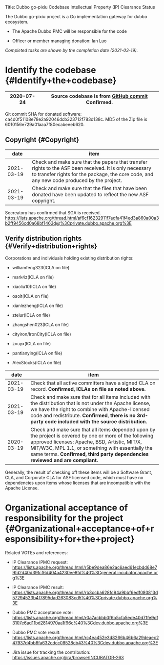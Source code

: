 Title: Dubbo go-pixiu Codebase Intellectual Property (IP) Clearance Status


The Dubbo go-pixiu project is a Go implementation gateway for dubbo ecosystem.



- The Apache Dubbo PMC will be responsible for the code


- Officer or member managing donation: Ian Luo

 _Completed tasks are shown by the completion date (2021-03-19)._ 


# Identify the codebase {#Identify+the+codebase}

| 2020-07-24 | Source codebase is from [GitHub commit](https://github.com/dubbogo/dubbo-go-pixiu/commit/ca4d0f51108e78e2a92046dcb323712f783d138c)  **Confirmed.**  |
|------------|-------------------------------------------------|

Git commit SHA for donated software: ca4d0f51108e78e2a92046dcb323712f783d138c. MD5 of the Zip file is 6010156e729a01aaa7f80ecabeeeb620.


## Copyright {#Copyright}

| date | item |
|------|------|
| 2021-03-19 | Check and make sure that the papers that transfer rights to the ASF been received. It is only necessary to transfer rights for the package, the core code, and any new code produced by the project. |
| 2021-03-19 | Check and make sure that the files that have been donated have been updated to reflect the new ASF copyright. |

Secreatory has confirmed that SGA is received. https://lists.apache.org/thread.html/af6cf16232911f7adfa41f4ed3a860a00a3b2ff9456cd0a68bf1463d@%3Cprivate.dubbo.apache.org%3E


## Verify distribution rights {#Verify+distribution+rights}

Corporations and individuals holding existing distribution rights:



- williamfeng323(ICLA on file)

- mark4z(ICLA on file)

- xiaoliu10(ICLA on file)

- oaoit(ICLA on file)

- xianlezheng(ICLA on file)

- ztelur(ICLA on file)

- zhangshen023(ICLA on file)

- cityiron/IronCity(ICLA on file)

- zouyx(ICLA on file)

- pantianying(ICLA on file)

- AlexStocks(ICLA on file)

| date | item |
|------|------|
| 2021-03-19 | Check that all active committers have a signed CLA on record. **Confirmed, ICLAs on file as noted above.**  |
| 2021-03-19 | Check and make sure that for all items included with the distribution that is not under the Apache license, we have the right to combine with Apache-licensed code and redistribute. **Confirmed, there is no 3rd-party code included with the source distribution.**  |
| 2020-03-19 | Check and make sure that all items depended upon by the project is covered by one or more of the following approved licenses: Apache, BSD, Artistic, MIT/X, MIT/W3C, MPL 1.1, or something with essentially the same terms. **Confirmed, third party dependencies reviewed and are compliant.**  |

Generally, the result of checking off these items will be a Software Grant, CLA, and Corporate CLA for ASF licensed code, which must have no dependencies upon items whose licenses that are incompatible with the Apache License.


# Organizational acceptance of responsibility for the project {#Organizational+acceptance+of+responsibility+for+the+project}

Related VOTEs and references:



- IP Clearance IPMC request: https://lists.apache.org/thread.html/r5be9dea86e2ac6aed61ecbdd68e79fd2d40d39fcf6d404a4230ee8fd%40%3Cgeneral.incubator.apache.org%3E

- IP Clearance IPMC result: https://lists.apache.org/thread.html/rb3ccba628fc94a9bbf6edf080813d57294523b4f7895dad263083cd5%40%3Cprivate.dubbo.apache.org%3E

- Dubbo PMC acceptance vote: https://lists.apache.org/thread.html/r0a7acbbb0f6b5cfa5ede40d71fe9df3107e6ad11bd2814970aa1f96c%40%3Cdev.dubbo.apache.org%3E

- Dubbo PMC vote result: https://lists.apache.org/thread.html/rc4ea452e3d8266b46b6a29deaec247937d4bb8fa632cdcc08528cb43%40%3Cdev.dubbo.apache.org%3E

- Jira issue for tracking the contribution: https://issues.apache.org/jira/browse/INCUBATOR-263
